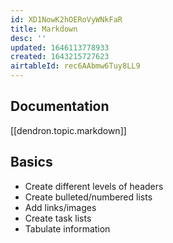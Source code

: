 ```yaml
---
id: XD1NowK2hOERoVyWNkFaR
title: Markdown
desc: ''
updated: 1646113778933
created: 1643215727623
airtableId: rec6AAbmw6Tuy8LL9
---
```

## Documentation

[[dendron.topic.markdown]]

## Basics

- Create different levels of headers
- Create bulleted/numbered lists
- Add links/images
- Create task lists
- Tabulate information